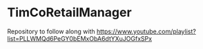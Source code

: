 # TimCoRetailManager
Repository to follow along with https://www.youtube.com/playlist?list=PLLWMQd6PeGY0bEMxObA6dtYXuJOGfxSPx
